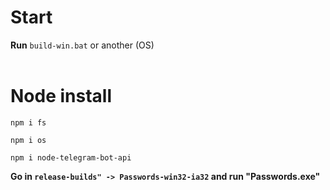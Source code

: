 # Start
**Run** ``build-win.bat`` or another (OS)
<br>
<br>
# Node install
```
npm i fs

npm i os 

npm i node-telegram-bot-api 
```

**Go in ``release-builds" -> Passwords-win32-ia32`` and run "Passwords.exe"**